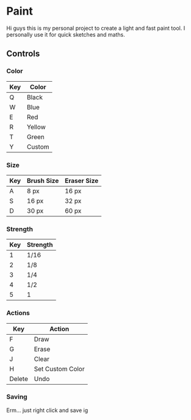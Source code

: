# Paint
Hi guys this is my personal project to create a light and fast paint tool. I personally use it for quick sketches and maths.
## Controls
### Color
|Key|Color |
|---|------|
|Q  |Black |
|W  |Blue  |
|E  |Red   |
|R  |Yellow|
|T  |Green |
|Y  |Custom|
### Size
|Key |Brush Size|Eraser Size|
|----|----------|-----------|
|A   |8 px      |16 px      |
|S   |16 px     |32 px      |
|D   |30 px     |60 px      |
### Strength
|Key |Strength|
|----|--------|
|1   |1/16    |
|2   |1/8     |
|3   |1/4     |
|4   |1/2     |
|5   |1       |
### Actions
|Key   |Action          |
|------|----------------|
|F     |Draw            |
|G     |Erase           |
|J     |Clear           |
|H     |Set Custom Color|
|Delete|Undo            |
### Saving
Erm... just right click and save ig